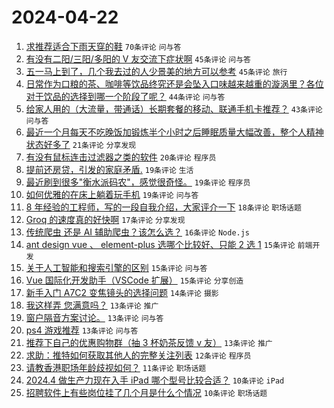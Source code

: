 # 2024-04-22

1. [求推荐适合下雨天穿的鞋](https://www.v2ex.com/t/1034478) `70条评论` `问与答`
1. [有没有二阳/三阳/多阳的 V 友交流下症状啊](https://www.v2ex.com/t/1034481) `45条评论` `问与答`
1. [五一马上到了，几个我去过的人少景美的地方可以参考](https://www.v2ex.com/t/1034493) `45条评论` `旅行`
1. [日常作为口粮的茶、咖啡等饮品终究还是会坠入口味越来越重的漩涡里？各位对于饮品的选择到哪一个阶段了呢？](https://www.v2ex.com/t/1034483) `44条评论` `问与答`
1. [给家人用的（大流量，带通话）长期套餐的移动、联通手机卡推荐？](https://www.v2ex.com/t/1034468) `43条评论` `问与答`
1. [最近一个月每天不吃晚饭加锻炼半个小时之后睡眠质量大幅改善，整个人精神状态好多了](https://www.v2ex.com/t/1034489) `21条评论` `分享发现`
1. [有没有鼠标连击过滤器之类的软件](https://www.v2ex.com/t/1034485) `20条评论` `程序员`
1. [提前还房贷，引发的家庭矛盾.](https://www.v2ex.com/t/1034545) `19条评论` `生活`
1. [最近刷到很多"衡水派码农"，感觉很奇怪。](https://www.v2ex.com/t/1034517) `19条评论` `程序员`
1. [如何优雅的在床上躺着玩手机](https://www.v2ex.com/t/1034477) `19条评论` `问与答`
1. [8 年经验的工程师，写的一段自我介绍，大家评介一下](https://www.v2ex.com/t/1034492) `18条评论` `职场话题`
1. [Groq 的速度真的好快啊](https://www.v2ex.com/t/1034466) `17条评论` `分享发现`
1. [传统爬虫 还是 AI 辅助爬虫？该怎么选？](https://www.v2ex.com/t/1034501) `16条评论` `Node.js`
1. [ant design vue 、 element-plus 选哪个比较好、只能 2 选 1](https://www.v2ex.com/t/1034512) `15条评论` `前端开发`
1. [关于人工智能和搜索引擎的区别](https://www.v2ex.com/t/1034476) `15条评论` `问与答`
1. [Vue 国际化开发助手（VSCode 扩展）](https://www.v2ex.com/t/1034467) `15条评论` `分享创造`
1. [新手入门 A7C2 变焦镜头的选择问题](https://www.v2ex.com/t/1034539) `14条评论` `摄影`
1. [我这样弄 您满意吗？](https://www.v2ex.com/t/1034508) `13条评论` `推广`
1. [窗户隔音方案讨论。](https://www.v2ex.com/t/1034505) `13条评论` `问与答`
1. [ps4 游戏推荐](https://www.v2ex.com/t/1034482) `13条评论` `问与答`
1. [推荐下自己的优惠购物群（抽 3 杯奶茶反馈 v 友）](https://www.v2ex.com/t/1034474) `13条评论` `推广`
1. [求助：推特如何获取其他人的完整关注列表](https://www.v2ex.com/t/1034524) `12条评论` `程序员`
1. [请教香港职场年龄歧视如何？](https://www.v2ex.com/t/1034473) `11条评论` `职场话题`
1. [2024.4 做生产力现在入手 iPad 哪个型号比较合适？](https://www.v2ex.com/t/1034542) `10条评论` `iPad`
1. [招聘软件上有些岗位挂了几个月是什么个情况](https://www.v2ex.com/t/1034513) `10条评论` `职场话题`
